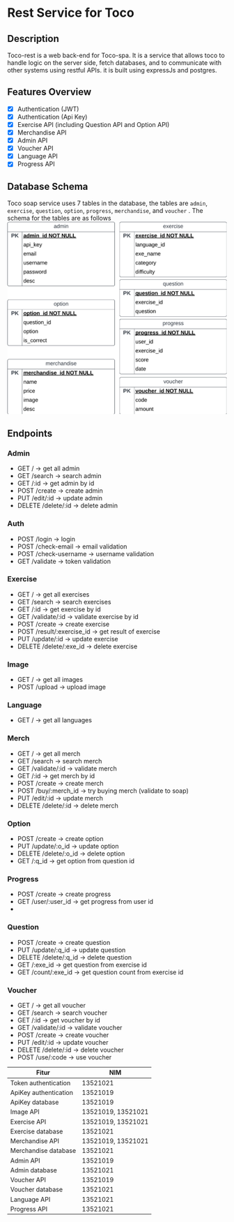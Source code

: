 # Rest Service for Toco

## Description
Toco-rest is a web back-end for Toco-spa. It is a service that allows toco to handle logic on the server side, fetch databases, and to communicate with other systems using restful APIs. it is built using expressJs and postgres.

## Features Overview
  - [x] Authentication (JWT)
  - [x] Authentication (Api Key)
  - [x] Exercise API (including Question API and Option API)
  - [x] Merchandise API
  - [x] Admin API
  - [x] Voucher API
  - [x] Language API
  - [x] Progress API

## Database Schema
Toco soap service uses 7 tables in the database, the tables are `admin`, `exercise`, `question`, `option`, `progress`, `merchandise`, and `voucher` . The schema for the tables are as follows
![schema]( img/rest_ERD.png)

## Endpoints
### Admin
- GET / -> get all admin
- GET /search -> search admin
- GET /:id -> get admin by id
- POST /create -> create admin
- PUT /edit/:id -> update admin
- DELETE /delete/:id -> delete admin

### Auth
- POST /login -> login
- POST /check-email -> email validation
- POST /check-username -> username validation
- GET /validate -> token validation

### Exercise
- GET / -> get all exercises
- GET /search -> search exercises
- GET /:id -> get exercise by id
- GET /validate/:id -> validate exercise by id
- POST /create -> create exercise
- POST /result/:exercise_id -> get result of exercise
- PUT /update/:id -> update exercise
- DELETE /delete/:exe_id -> delete exercise

### Image
- GET / -> get all images
- POST /upload -> upload image

### Language
- GET / -> get all languages

### Merch
- GET / -> get all merch
- GET /search -> search merch
- GET /validate/:id -> validate merch
- GET /:id -> get merch by id
- POST /create -> create merch
- POST /buy/:merch_id -> try buying merch (validate to soap)
- PUT /edit/:id -> update merch
- DELETE /delete/:id -> delete merch

### Option
- POST /create -> create option
- PUT /update/:o_id -> update option
- DELETE /delete/:o_id -> delete option
- GET /:q_id -> get option from question id

### Progress
- POST /create -> create progress
- GET /user/:user_id -> get progress from user id
- 

### Question
- POST /create -> create question
- PUT /update/:q_id -> update question
- DELETE /delete/:q_id -> delete question
- GET /:exe_id -> get question from exercise id
- GET /count/:exe_id -> get question count from exercise id
  
### Voucher
- GET / -> get all voucher
- GET /search -> search voucher
- GET /:id -> get voucher by id
- GET /validate/:id -> validate voucher
- POST /create -> create voucher
- PUT /edit/:id -> update voucher
- DELETE /delete/:id -> delete voucher
- POST /use/:code -> use voucher

| Fitur                     | NIM      |
| ------------------------  | -------- |
| Token authentication      |  13521021|
| ApiKey authentication     |  13521019|
| ApiKey database           |  13521019|
| Image API                 |  13521019, 13521021|
| Exercise API              |  13521019, 13521021|
| Exercise database         |  13521021|
| Merchandise API           |  13521019, 13521021|
| Merchandise database      |  13521021|
| Admin API                 |  13521019
| Admin database            |  13521021|
| Voucher API               |  13521019|
| Voucher database          |  13521021|
| Language API              |  13521021|
| Progress API              |  13521021|



